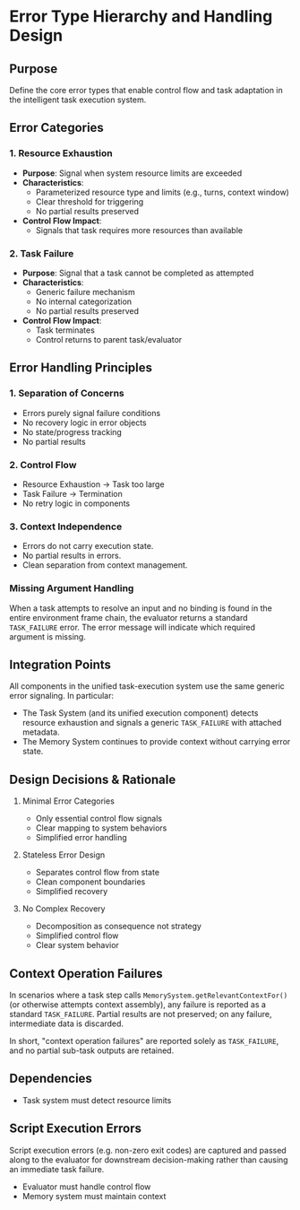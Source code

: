 # Error Type Hierarchy and Handling Design

## Purpose
Define the core error types that enable control flow and task adaptation in the intelligent task execution system.

## Error Categories

### 1. Resource Exhaustion
- **Purpose**: Signal when system resource limits are exceeded
- **Characteristics**:
  - Parameterized resource type and limits (e.g., turns, context window)
  - Clear threshold for triggering
  - No partial results preserved
- **Control Flow Impact**: 
  - Signals that task requires more resources than available

### 2. Task Failure
- **Purpose**: Signal that a task cannot be completed as attempted
- **Characteristics**:
  - Generic failure mechanism
  - No internal categorization
  - No partial results preserved
- **Control Flow Impact**:
  - Task terminates
  - Control returns to parent task/evaluator

## Error Handling Principles

### 1. Separation of Concerns
- Errors purely signal failure conditions
- No recovery logic in error objects
- No state/progress tracking
- No partial results

### 2. Control Flow
- Resource Exhaustion → Task too large
- Task Failure → Termination
- No retry logic in components

### 3. Context Independence  
- Errors do not carry execution state.
- No partial results in errors.
- Clean separation from context management.

### Missing Argument Handling
When a task attempts to resolve an input and no binding is found in the entire environment frame chain, the evaluator returns a standard `TASK_FAILURE` error. The error message will indicate which required argument is missing.

## Integration Points

All components in the unified task-execution system use the same generic error signaling.
In particular:
 - The Task System (and its unified execution component) detects resource exhaustion and signals a generic `TASK_FAILURE` with attached metadata.
 - The Memory System continues to provide context without carrying error state.

## Design Decisions & Rationale

1. Minimal Error Categories
   - Only essential control flow signals
   - Clear mapping to system behaviors
   - Simplified error handling

2. Stateless Error Design
   - Separates control flow from state
   - Clean component boundaries
   - Simplified recovery

3. No Complex Recovery
   - Decomposition as consequence not strategy
   - Simplified control flow
   - Clear system behavior

## Context Operation Failures

In scenarios where a task step calls `MemorySystem.getRelevantContextFor()` (or otherwise attempts context assembly), any failure is reported as a standard `TASK_FAILURE`.
Partial results are not preserved; on any failure, intermediate data is discarded.

In short, "context operation failures" are reported solely as `TASK_FAILURE`, and no partial sub-task outputs are retained.

## Dependencies
- Task system must detect resource limits

## Script Execution Errors
Script execution errors (e.g. non-zero exit codes) are captured and passed along to the evaluator for downstream decision-making rather than causing an immediate task failure.
- Evaluator must handle control flow
- Memory system must maintain context

